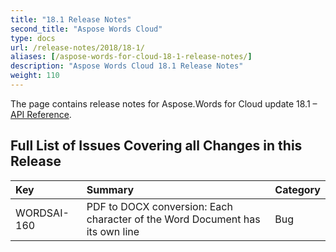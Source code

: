 ```yaml
---
title: "18.1 Release Notes"
second_title: "Aspose Words Cloud"
type: docs
url: /release-notes/2018/18-1/
aliases: [/aspose-words-for-cloud-18-1-release-notes/]
description: "Aspose Words Cloud 18.1 Release Notes"
weight: 110
---
```


The page contains release notes for Aspose.Words for Cloud update 18.1 – [API Reference](https://apireference.aspose.cloud/words/).

## Full List of Issues Covering all Changes in this Release

|Key|Summary|Category|
| :- | :- | :- |
|WORDSAI-160|PDF to DOCX conversion: Each character of the Word Document has its own line|Bug|

